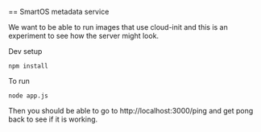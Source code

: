 == SmartOS metadata service

We want to be able to run images that use cloud-init and this is an experiment
to see how the server might look.

Dev setup

`
npm install
`

To run

`
node app.js
`

Then you should be able to go to http://localhost:3000/ping and get pong back to see if it is working.

